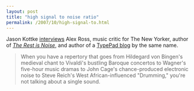 ```yaml
---
layout: post
title: "high signal to noise ratio"
permalink: /2007/10/high-signal-to.html
---
```


<p>Jason Kottke <a href="http://www.kottke.org/07/10/the-rest-is-noise">interviews</a> Alex Ross, music critic for The New Yorker, author of <em><a href="http://www.amazon.com/Rest-Noise-Listening-Twentieth-Century/dp/0374249393">The Rest is Noise</a></em>, and author of a <a href="http://www.therestisnoise.com/">TypePad blog</a> by the same name.&nbsp; </p>

<blockquote><p>When you have a repertory that goes from Hildegard von Bingen's
medieval chant to Vivaldi's bustling Baroque concertos to Wagner's
five-hour music dramas to John Cage's chance-produced electronic noise
to Steve Reich's West African-influenced &quot;Drumming,&quot; you're not talking
about a single sound.</p></blockquote>



